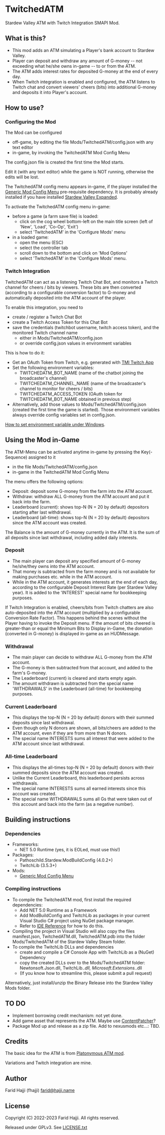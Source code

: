 # TwitchedATM

Stardew Valley ATM with Twitch Integration SMAPI Mod.

## What is this?

* This mod adds an ATM simulating a Player's bank account to Stardew Valley.
* Player can deposit and withdraw any amount of G-money -- not exceeding what he/she owns in-game -- to or from the ATM.
* The ATM adds interest rates for deposited G-money at the end of every day.
* When Twitch integration is enabled and configured, the ATM listens to Twitch chat and convert viewers' cheers (bits) into additional G-money and deposits it into Player's account.

## How to use?

### Configuring the Mod

The Mod can be configured

* off-game, by editing the file Mods/TwitchedATM/config.json with any text editor
* in-game, by invoking the TwitchedATM Mod Config Menu

The config.json file is created the first time the Mod starts.

Edit it (with any text editor) while the game is NOT running, otherwise the edits will be lost.

The TwitchedATM config menu appears in-game, if the player installed the [Generic Mod Config Menu](https://www.nexusmods.com/stardewvalley/mods/5098) pre-requisite dependency. It is probably already installed if you have installed [Stardew Valley Expanded](https://www.nexusmods.com/stardewvalley/mods/3753).

To activate the TwitchedATM config menu in-game:

* before a game (a farm save file) is loaded:
  - click on the cog wheel bottom-left on the main title screen (left of 'New', 'Load', 'Co-Op', 'Exit')
  - select 'TwitchedATM' in the 'Configure Mods' menu
* in a loaded game:
  - open the menu (ESC)
  - select the controller tab
  - scroll down to the bottom and click on 'Mod Options'
  - select 'TwitchedATM' in the 'Configure Mods' menu.

### Twitch Integration

TwitchedATM can act as a listening Twitch Chat Bot, and monitors a Twitch channel for cheers / bits by viewers.
These bits are then converted (according to a configurable conversion factor) to G-money and automatically deposited into the ATM account of the player.

To enable this integration, you need to

* create / register a Twitch Chat Bot
* create a Twitch Access Token for this Chat Bot
* save the credentials (twitchbot username, twitch access token), and the monitored Twitch channel name
  - either in Mods/TwitchedATM/config.json
  - or override config.json values in environment variables

This is how to do it:

* Get an OAuth Token from Twitch, e.g. generated with [TMI Twitch App](https://twitchapps.com/tmi/)
* Set the following environment variables:
  - TWITCHEDATM_BOT_NAME (name of the chatbot joining the broadcaster's channel)
  - TWITCHEDATM_CHANNEL_NAME (name of the broadcaster's channel to monitor for cheers / bits)
  - TWITCHEDATM_ACCESS_TOKEN (OAuth token for TWITCHEDATM_BOT_NAME obtained in previous step)
* Alternatively, add those values to Mods/TwitchedATM/config.json (created the first time the game is started). Those environment variables always override config variables set in config.json.

[How to set environment variable under Windows](https://learn.microsoft.com/en-us/powershell/module/microsoft.powershell.core/about/about_environment_variables?view=powershell-7.3).

## Using the Mod in-Game

The ATM-Menu can be activated anytime in-game by pressing the Key(-Sequence) assigned to it
* in the file Mods/TwitchedATM/config.json
* in-game in the TwitchedATM Mod Config Menu

The menu offers the following options:

* Deposit: deposit some G-money from the farm into the ATM account.
* Withdraw: withdraw ALL G-money from the ATM account and put it back into the farm.
* Leaderboard (current): shows top-N (N = 20 by default) depositors starting after last withdrawal.
* Leaderboard (all-time): shows top-N (N = 20 by default) depositors since the ATM account was created.

The Balance is the amount of G-money currently in the ATM. It is the sum of all deposits since last withdrawal, including added daily interests.

### Deposit

* The main player can deposit any specified amount of G-money he/she/they owns into the ATM account.
* That money is subtracted from the farm money and is not available for making purchases etc. while in the ATM account.
* While in the ATM account, it generates interests at the end of each day, according to the configurable Deposit Interest Rate (per Stardew Valley year). It is added to the 'INTEREST' special name for bookkeeping purposes.

If Twitch Integration is enabled, cheers/bits from Twitch chatters are also auto-deposited into the ATM account (multiplied by a configurable Conversion Rate Factor).
This happens behind the scenes without the Player having to invoke the Deposit menu. If the amount of bits cheered is greater-than or equal the Minimum Bits to Display in-Game, the donation (converted in G-money) is displayed in-game as an HUDMessage.

### Withdrawal

* The main player can decide to withdraw ALL G-money from the ATM account.
* The G-money is then subtracted from that account, and added to the farm's G-money.
* The Leaderboard (current) is cleared and starts empty again.
* The amount withdrawn is subtracted from the special name 'WITHDRAWALS' in the Leaderboard (all-time) for bookkeeping purposes.

### Current Leaderboard

* This displays the top-N (N = 20 by default) donors with their summed deposits since last withdrawal.
* Even though only N donors are shown, all bits/cheers are added to the ATM account, even if they are from more than N donors.
* The special name INTERESTS sums all interest that were added to the ATM account since last withdrawal.

### All-time Leaderboard

* This displays the all-times top-N (N = 20 by default) donors with their summed deposits since the ATM account was created.
* Unlike the Current Leaderboard, this leaderboard persists across withdrawals.
* The special name INTERESTS sums all earned interests since this account was created.
* The special name WITHDRAWALS sums all Gs that were taken out of this account and back into the farm (as a negative number).

## Building instructions

### Dependencies

* Frameworks:
  - NET 5.0 Runtime (yes, it is EOLed, must use this!)
* Packages:
  - Pathoschild.Stardew.ModBuildConfig (4.0.2+)
  - TwitchLib (3.5.3+)
* Mods:
  - [Generic Mod Config Menu](https://www.nexusmods.com/stardewvalley/mods/5098)

### Compiling instructions

* To compile the TwitchedATM mod, first install the required dependencies:
  - Add NET 5.0 Runtime as a Framework
  - Add ModBuildConfig and TwitchLib as packages in your current Visual Studio C# project using NuGet package manager.
  - Refer to [IDE Reference](https://stardewvalleywiki.com/Modding:IDE_reference) for how to do this.
* Compiling the project in Visual Studio will also copy the files manifest.json, TwitchedATM.dll, TwitchedATM.pdb into the folder Mods/TwitchedATM of the Stardew Valley Steam folder.
* To compile the TwitchLib DLLs and dependencies
  - create and compile a C# Console App with TwitchLib as a (NuGet) Dependency
  - copy the created DLLs over to the Mods/TwitchedATM folder: Newtonsoft.Json.dll, TwitchLib.*.dll, Microsoft.Extensions.*.dll
  - (If you know how to streamline this, please submit a pull request)

Alternatively, just install/unzip the Binary Release into the Stardew Valley Mods folder.

## TO DO

* Implement borrowing credit mechanism: not yet done.
* Add game asset that represents the ATM. Maybe use [ContentPatcher](https://www.nexusmods.com/stardewvalley/mods/1915)?
* Package Mod up and release as a zip file. Add to nexusmods etc...: TBD.

## Credits

The basic idea for the ATM is from [Platonymous ATM mod](https://github.com/Platonymous/Stardew-Valley-Mods/tree/master/ATM).

Variations and Twitch integration are mine.

## Author

Farid Hajji (fhajji) <farid@hajji.name>

## License

Copyright (C) 2022-2023 Farid Hajji. All rights reserved.

Released under GPLv3. See [LICENSE.txt](LICENSE.txt)
